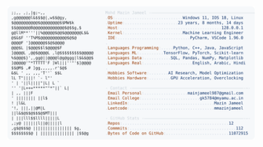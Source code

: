 <picture>
  <source srcset="https://raw.githubusercontent.com/mmazinjameel/mmazinjameel/main/dark_mode.svg?v=1752895014" media="(prefers-color-scheme: dark)">
  <img src="https://raw.githubusercontent.com/mmazinjameel/mmazinjameel/main/light_mode.svg?v=1752895014">
</picture>
